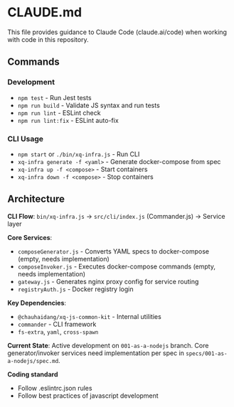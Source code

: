 # CLAUDE.md

This file provides guidance to Claude Code (claude.ai/code) when working with code in this repository.

## Commands

### Development
- `npm test` - Run Jest tests
- `npm run build` - Validate JS syntax and run tests
- `npm run lint` - ESLint check
- `npm run lint:fix` - ESLint auto-fix

### CLI Usage
- `npm start` or `./bin/xq-infra.js` - Run CLI
- `xq-infra generate -f <yaml>` - Generate docker-compose from spec
- `xq-infra up -f <compose>` - Start containers
- `xq-infra down -f <compose>` - Stop containers

## Architecture

**CLI Flow**: `bin/xq-infra.js` → `src/cli/index.js` (Commander.js) → Service layer

**Core Services**:
- `composeGenerator.js` - Converts YAML specs to docker-compose (empty, needs implementation)
- `composeInvoker.js` - Executes docker-compose commands (empty, needs implementation)
- `gateway.js` - Generates nginx proxy config for service routing
- `registryAuth.js` - Docker registry login

**Key Dependencies**:
- `@chauhaidang/xq-js-common-kit` - Internal utilities
- `commander` - CLI framework
- `fs-extra`, `yaml`, `cross-spawn`

**Current State**: Active development on `001-as-a-nodejs` branch. Core generator/invoker services need implementation per spec in `specs/001-as-a-nodejs/spec.md`.


**Coding standard**
- Follow .eslintrc.json rules
- Follow best practices of javascript development